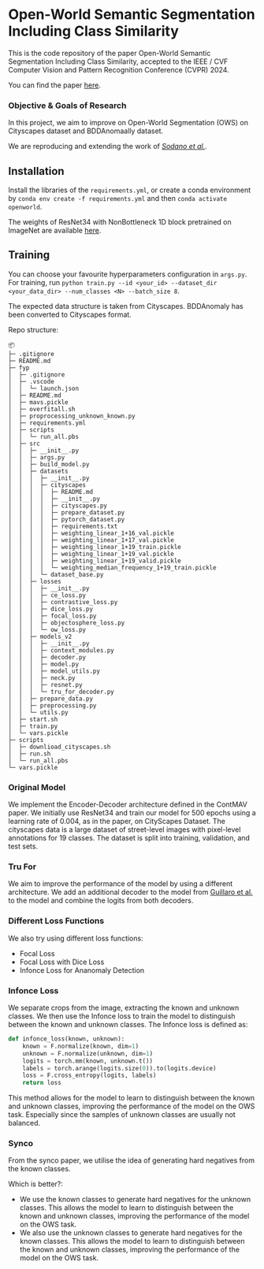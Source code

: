 # Open-World Semantic Segmentation Including Class Similarity

This is the code repository of the paper Open-World Semantic Segmentation Including Class Similarity, accepted to the IEEE / CVF Computer Vision and Pattern Recognition Conference (CVPR) 2024.

You can find the paper [here](https://www.ipb.uni-bonn.de/wp-content/papercite-data/pdf/sodano2024cvpr.pdf).

### Objective & Goals of Research
In this project, we aim to improve on Open-World Segmentation (OWS) on Cityscapes dataset and BDDAnomaally dataset.

We are reproducing and extending the work of _[Sodano et al.](https://arxiv.org/pdf/2403.07532)_.


## Installation

Install the libraries of the `requirements.yml`, or create a conda environment by `conda env create -f requirements.yml` and then `conda activate openworld`.

The weights of ResNet34 with NonBottleneck 1D block pretrained on ImageNet are available [here](https://drive.google.com/drive/folders/1goULJjHp5-M7nUGlC52uvWaQxn2j3Za1?usp=sharing).

## Training

You can choose your favourite hyperparameters configuration in `args.py`. For training, run
`python train.py --id <your_id> --dataset_dir <your_data_dir> --num_classes <N> --batch_size 8`.

The expected data structure is taken from Cityscapes. BDDAnomaly has been converted to Cityscapes format.

Repo structure:
```
📦 
├─ .gitignore
├─ README.md
├─ fyp
│  ├─ .gitignore
│  ├─ .vscode
│  │  └─ launch.json
│  ├─ README.md
│  ├─ mavs.pickle
│  ├─ overfitall.sh
│  ├─ proprocessing_unknown_known.py
│  ├─ requirements.yml
│  ├─ scripts
│  │  └─ run_all.pbs
│  ├─ src
│  │  ├─ __init__.py
│  │  ├─ args.py
│  │  ├─ build_model.py
│  │  ├─ datasets
│  │  │  ├─ __init__.py
│  │  │  ├─ cityscapes
│  │  │  │  ├─ README.md
│  │  │  │  ├─ __init__.py
│  │  │  │  ├─ cityscapes.py
│  │  │  │  ├─ prepare_dataset.py
│  │  │  │  ├─ pytorch_dataset.py
│  │  │  │  ├─ requirements.txt
│  │  │  │  ├─ weighting_linear_1+16_val.pickle
│  │  │  │  ├─ weighting_linear_1+17_val.pickle
│  │  │  │  ├─ weighting_linear_1+19_train.pickle
│  │  │  │  ├─ weighting_linear_1+19_val.pickle
│  │  │  │  ├─ weighting_linear_1+19_valid.pickle
│  │  │  │  └─ weighting_median_frequency_1+19_train.pickle
│  │  │  └─ dataset_base.py
│  │  ├─ losses
│  │  │  ├─ __init__.py
│  │  │  ├─ ce_loss.py
│  │  │  ├─ contrastive_loss.py
│  │  │  ├─ dice_loss.py
│  │  │  ├─ focal_loss.py
│  │  │  ├─ objectosphere_loss.py
│  │  │  └─ ow_loss.py
│  │  ├─ models_v2
│  │  │  ├─ __init__.py
│  │  │  ├─ context_modules.py
│  │  │  ├─ decoder.py
│  │  │  ├─ model.py
│  │  │  ├─ model_utils.py
│  │  │  ├─ neck.py
│  │  │  ├─ resnet.py
│  │  │  └─ tru_for_decoder.py
│  │  ├─ prepare_data.py
│  │  ├─ preprocessing.py
│  │  └─ utils.py
│  ├─ start.sh
│  ├─ train.py
│  └─ vars.pickle
├─ scripts
│  ├─ downlioad_cityscapes.sh
│  ├─ run.sh
│  └─ run_all.pbs
└─ vars.pickle
```

### Original Model
We implement the Encoder-Decoder architecture defined in the ContMAV paper. We initially use ResNet34 and train our model for 500 epochs using a learning rate of 0.004, as in the paper, on CityScapes Dataset.
The cityscapes data is a large dataset of street-level images with pixel-level annotations for 19 classes. The dataset is split into training, validation, and test sets.

### Tru For
We aim to improve the performance of the model by using a different architecture. We add an additional decoder to the model from [Guillaro et al.](https://arxiv.org/pdf/2212.10957) to the model and combine the logits from both decoders.

### Different Loss Functions
We also try using different loss functions:
- Focal Loss
- Focal Loss with Dice Loss
- Infonce Loss for Ananomaly Detection

### Infonce Loss
We separate crops from the image, extracting the known and unknown classes. We then use the Infonce loss to train the model to distinguish between the known and unknown classes. The Infonce loss is defined as:
```python
def infonce_loss(known, unknown):
    known = F.normalize(known, dim=1)
    unknown = F.normalize(unknown, dim=1)
    logits = torch.mm(known, unknown.t())
    labels = torch.arange(logits.size(0)).to(logits.device)
    loss = F.cross_entropy(logits, labels)
    return loss
```
This method allows for the model to learn to distinguish between the known and unknown classes, improving the performance of the model on the OWS task. Especially since the samples of unknown classes are usually not balanced.

### Synco
From the synco paper, we utilise the idea of generating hard negatives from the known classes. 

Which is better?:
- We use the known classes to generate hard negatives for the unknown classes. This allows the model to learn to distinguish between the known and unknown classes, improving the performance of the model on the OWS task.
- We also use the unknown classes to generate hard negatives for the known classes. This allows the model to learn to distinguish between the known and unknown classes, improving the performance of the model on the OWS task.

